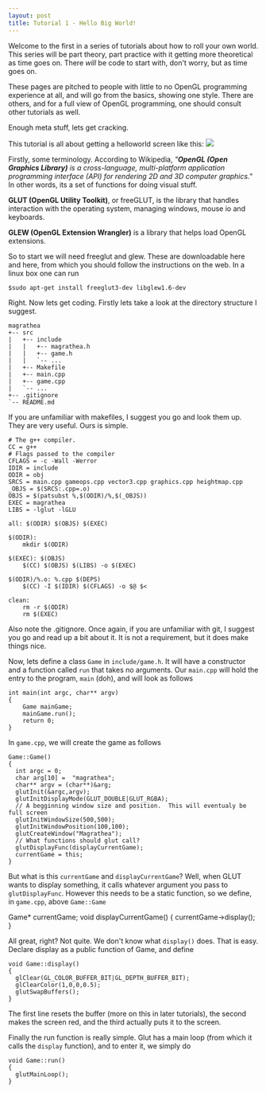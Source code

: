 ```yaml
---
layout: post
title: Tutorial 1 - Hello Big World!
---
```


Welcome to the first in a series of tutorials about how to roll your own world.  This series will be part theory, part practice with it getting more theoretical as time goes on.  There _will_ be code to start with, don't worry, but as time goes on.

These pages are pitched to people with little to no OpenGL programming experience at all, and will go from the basics, showing one style.  There are others, and for a full view of OpenGL programming, one should consult other tutorials as well.

Enough meta stuff, lets get cracking.

This tutorial is all about getting a helloworld screen like this:
![](http://rspencer01.github.io/Project-Magrathea-V2/assets/Screenshot1.png)

Firstly, some terminology.  According to Wikipedia, _"**OpenGL (Open Graphics Library)** is a cross-language, multi-platform application programming interface (API) for rendering 2D and 3D computer graphics."_  In other words, its a set of functions for doing visual stuff.

**GLUT (OpenGL Utility Toolkit)**, or freeGLUT, is the library that handles interaction with the operating system, managing windows, mouse io and keyboards.

**GLEW (OpenGL Extension Wrangler)** is a library that helps load OpenGL extensions.

So to start we will need freeglut and glew.  These are downloadable here and here, from which you should follow the instructions on the web.  In a linux box one can run

    $sudo apt-get install freeglut3-dev libglew1.6-dev

Right.  Now lets get coding.  Firstly lets take a look at the directory structure I suggest.

    magrathea
    +-- src
    |   +-- include
    |   |   +-- magrathea.h
    |   |   +-- game.h
    |   |   `-- ...
    |   +-- Makefile
    |   +-- main.cpp
    |   +-- game.cpp
    |   `-- ...
    +-- .gitignore 
    `-- README.md
        
If you are unfamiliar with makefiles, I suggest you go and look them up.  They are very useful.  Ours is simple.

    # The g++ compiler.
    CC = g++
    # Flags passed to the compiler
    CFLAGS = -c -Wall -Werror
    IDIR = include
    ODIR = obj
    SRCS = main.cpp gameops.cpp vector3.cpp graphics.cpp heightmap.cpp
    _OBJS = $(SRCS:.cpp=.o)
    OBJS = $(patsubst %,$(ODIR)/%,$(_OBJS))
    EXEC = magrathea
    LIBS = -lglut -lGLU 

    all: $(ODIR) $(OBJS) $(EXEC)

    $(ODIR):
        mkdir $(ODIR)

    $(EXEC): $(OBJS)
        $(CC) $(OBJS) $(LIBS) -o $(EXEC)

    $(ODIR)/%.o: %.cpp $(DEPS)
        $(CC) -I $(IDIR) $(CFLAGS) -o $@ $<

    clean:
        rm -r $(ODIR)
        rm $(EXEC)

Also note the .gitignore.  Once again, if you are unfamiliar with git, I suggest you go and read up a bit about it.  It is not a requirement, but it does make things nice.  

Now, lets define a class `Game` in `include/game.h`.  It will have a constructor and a function called `run` that takes no arguments.  Our `main.cpp` will hold the entry to the program, `main` (doh), and will look as follows

    int main(int argc, char** argv)
    {
        Game mainGame;
        mainGame.run();
        return 0;
    }

In `game.cpp`, we will create the game as follows

    Game::Game()
    {
      int argc = 0;
      char arg[10] =  "magrathea";
      char** argv = (char**)&arg;
      glutInit(&argc,argv);
      glutInitDisplayMode(GLUT_DOUBLE|GLUT_RGBA);
      // A begginning window size and position.  This will eventualy be full screen
      glutInitWindowSize(500,500);
      glutInitWindowPosition(100,100);
      glutCreateWindow("Magrathea");
      // What functions should glut call?
      glutDisplayFunc(displayCurrentGame);
      currentGame = this;
    }

But what is this `currentGame` and `displayCurrentGame`?  Well, when GLUT wants to display something, it calls whatever argument you pass to `glutDisplayFunc`.  However this needs to be a static function, so we define, in `game.cpp`, above `Game::Game`

   Game* currentGame;
   void displayCurrentGame()
   {
     currentGame->display();
   }

All great, right?  Not quite.  We don't know what `display()` does.  That is easy.  Declare display as a public function of Game, and define

    void Game::display()
    {
      glClear(GL_COLOR_BUFFER_BIT|GL_DEPTH_BUFFER_BIT);
      glClearColor(1,0,0,0.5);
      glutSwapBuffers();
    }

The first line resets the buffer (more on this in later tutorials), the second makes the screen red, and the third actually puts it to the screen.

Finally the run function is really simple.  Glut has a main loop (from which it calls the `display` function), and to enter it, we simply do

    void Game::run()
    {
      glutMainLoop();
    }

